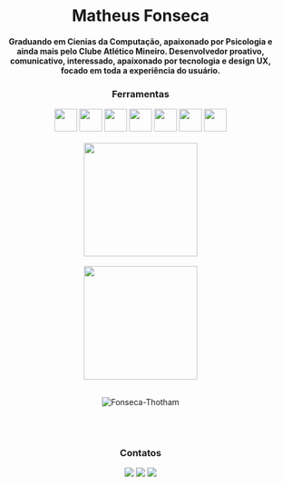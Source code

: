 <h1 align="center"> Matheus Fonseca </h1>

<h4 align="center">Graduando em Cienias da Computação, apaixonado por Psicologia e ainda mais pelo Clube Atlético Mineiro.
Desenvolvedor proativo, comunicativo, interessado, apaixonado por tecnologia e design UX, focado em toda a experiência do usuário.<h4/>
<h3 align="center"> Ferramentas </h3>
<div align="center" <img src="https://cdn.jsdelivr.net/gh/devicons/devicon/icons/docker/docker-original-wordmark.svg"  width="40" height="40"/> <img src="https://cdn.jsdelivr.net/gh/devicons/devicon/icons/html5/html5-plain-wordmark.svg" width="40" height="40"/> <img src="https://cdn.jsdelivr.net/gh/devicons/devicon/icons/css3/css3-plain-wordmark.svg" width="40" height="40" /> <img src="https://cdn.jsdelivr.net/gh/devicons/devicon/icons/javascript/javascript-plain.svg" width="40" height="40"/> <img src="https://cdn.jsdelivr.net/gh/devicons/devicon/icons/git/git-original-wordmark.svg" width="40" height="40"/> <img src="https://cdn.jsdelivr.net/gh/devicons/devicon/icons/react/react-original-wordmark.svg" width="40" height="40"/> <img src="https://cdn.jsdelivr.net/gh/devicons/devicon/icons/nodejs/nodejs-original.svg" width="40" height="40" /> <img src="https://cdn.jsdelivr.net/gh/devicons/devicon/icons/mysql/mysql-original-wordmark.svg" width="40" height="40" />
<br><br/>          
<div align="center"<a href="https://github.com/Fonseca-Thotham/github-readme-stats">
  <img height=200 align="center" src="https://github-readme-stats.vercel.app/api?username=Fonseca-Thotham&show_icons=true&theme=merko" />
</a>
<br><br/> 
<a href="https://github.com/Fonseca-Thotham/convoychat">
  <img height=200 align="center" src="https://github-readme-stats.vercel.app/api/top-langs?username=Fonseca-Thotham&layout=compact&langs_count=8&card_width=320&hide_progress=true&theme=merko" />
</a>
<br><br/> 
<p><img align="center" src="https://github-readme-streak-stats.herokuapp.com/?user=Fonseca-Thotham&theme=merko" alt="Fonseca-Thotham" /></p>
<br><br/> 
<h3 align="center"> Contatos </h3> 
<div>
<a href="https://instagram.com/fonseca.mfs" target="_blank"><img src="https://img.shields.io/badge/-Instagram-%23E4405F?style=for-the-badge&logo=instagram&logoColor=white" target="_blank"></a>
<a href = "mailto:matheusfonsecade@hotmail.com"><img src="https://img.shields.io/badge/Gmail-D14836?style=for-the-badge&logo=gmail&logoColor=white" target="_blank"></a>
<a href="https://www.linkedin.com/in/fonsecamatheus-ti" target="_blank"><img src="https://img.shields.io/badge/-LinkedIn-%230077B5?style=for-the-badge&logo=linkedin&logoColor=white" target="_blank"></a>   
</div>

